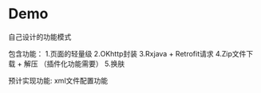 # Demo

自己设计的功能模式

包含功能：
1.页面的轻量级
2.OKhttp封装
3.Rxjava + Retrofit请求
4.Zip文件下载 + 解压 （插件化功能需要）
5.换肤

预计实现功能:
xml文件配置功能
